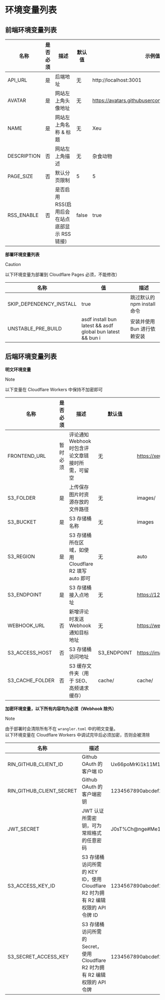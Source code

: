 # 环境变量列表

## 前端环境变量列表

| 名称          | 是否必须 | 描述                           | 默认值   | 示例值                                              |
|-------------|------|------------------------------|-------|--------------------------------------------------|
| API_URL     | 是    | 后端地址                         | 无     | http://localhost:3001                            |
| AVATAR      | 是    | 网站左上角头像地址                    | 无     | https://avatars.githubusercontent.com/u/36541432 |
| NAME        | 是    | 网站左上角名称 & 标题                 | 无     | Xeu                                              |
| DESCRIPTION | 否    | 网站左上角描述                      | 无     | 杂食动物                                             |
| PAGE_SIZE   | 否    | 默认分页限制                       | 5     | 5                                                |
| RSS_ENABLE  | 否    | 是否启用 RSS(启用后会在站点底部显示 RSS 链接) | false | true                                             |

**部署环境变量列表**

> [!CAUTION]
> 以下环境变量为部署到 Cloudflare Pages 必须，不能修改）

| 名称                      | 值                                                          | 描述                   |
|-------------------------|------------------------------------------------------------|----------------------|
| SKIP_DEPENDENCY_INSTALL | true                                                       | 跳过默认的 npm install 命令 |
| UNSTABLE_PRE_BUILD      | asdf install bun latest && asdf global bun latest && bun i | 安装并使用 Bun 进行依赖安装     |

## 后端环境变量列表

**明文环境变量**

> [!NOTE]
> 以下变量在 Cloudflare Workers 中保持不加密即可

| 名称              | 是否必须 | 描述                                      | 默认值         | 示例值                                                             |
|-----------------|------|-----------------------------------------|-------------|-----------------------------------------------------------------|
| FRONTEND_URL    | 暂时必须 | 评论通知 Webhook 时包含评论文章链接时所需，可留空           | 无           | https://xeu.life                                                |
| S3_FOLDER       | 是    | 上传保存图片时资源存放的文件路径                        | 无           | images/                                                         |
| S3_BUCKET       | 是    | S3 存储桶名称                                | 无           | images                                                          |
| S3_REGION       | 是    | S3 存储桶所在区域，如使用 Cloudflare R2 填写 auto 即可 | 无           | auto                                                            |
| S3_ENDPOINT     | 是    | S3 存储桶接入点地址                             | 无           | https://1234567890abcdef1234567890abcd.r2.cloudflarestorage.com |
| WEBHOOK_URL     | 否    | 新增评论时发送 Webhook 通知目标地址                  | 无           | https://webhook.example.com/webhook                             |
| S3_ACCESS_HOST  | 否    | S3 存储桶访问地址                              | S3_ENDPOINT | https://image.xeu.life                                          |
| S3_CACHE_FOLDER | 否    | S3 缓存文件夹（用于 SEO、高频请求缓存）                 | cache/      | cache/                                                          |

**加密环境变量，以下所有内容均为必须（Webhook 除外）**

> [!NOTE]
> 由于部署时会清除所有不在 `wrangler.toml` 中的明文变量。\
> 以下环境变量在 Cloudflare Workers 中调试完毕后必须加密，否则会被清除

| 名称                       | 描述                                                          | 示例值                                                              |
|--------------------------|-------------------------------------------------------------|------------------------------------------------------------------|
| RIN_GITHUB_CLIENT_ID     | Github OAuth 的客户端 ID                                        | Ux66poMrKi1k11M1Q1b2                                             |
| RIN_GITHUB_CLIENT_SECRET | Github OAuth 的客户端密钥                                         | 1234567890abcdef1234567890abcdef12345678                         |
| JWT_SECRET               | JWT 认证所需密钥，可为常规格式的任意密码                                      | J0sT%Ch@nge#Me1                                                  |
| S3_ACCESS_KEY_ID         | S3 存储桶访问所需的 KEY ID，使用 Cloudflare R2 时为拥有 R2 编辑权限的 API 令牌 ID | 1234567890abcdef1234567890abcd                                   |
| S3_SECRET_ACCESS_KEY     | S3 存储桶访问所需的 Secret，使用 Cloudflare R2 时为拥有 R2 编辑权限的 API 令牌    | 1234567890abcdef1234567890abcdef1234567890abcdef1234567890abcdef |
